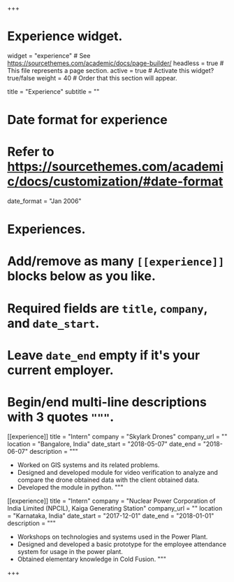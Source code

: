 +++
# Experience widget.
widget = "experience"  # See https://sourcethemes.com/academic/docs/page-builder/
headless = true  # This file represents a page section.
active = true  # Activate this widget? true/false
weight = 40  # Order that this section will appear.

title = "Experience"
subtitle = ""

# Date format for experience
#   Refer to https://sourcethemes.com/academic/docs/customization/#date-format
date_format = "Jan 2006"

# Experiences.
#   Add/remove as many `[[experience]]` blocks below as you like.
#   Required fields are `title`, `company`, and `date_start`.
#   Leave `date_end` empty if it's your current employer.
#   Begin/end multi-line descriptions with 3 quotes `"""`.
[[experience]]
  title = "Intern"
  company = "Skylark Drones"
  company_url = ""
  location = "Bangalore, India"
  date_start = "2018-05-07"
  date_end = "2018-06-07"
  description = """

  * Worked on GIS systems and its related problems.
  * Designed and developed module for video verification to analyze and compare the drone obtained data with the client obtained data.
  * Developed the module in python.
  """

[[experience]]
  title = "Intern"
  company = "Nuclear Power Corporation of India Limited (NPCIL), Kaiga Generating Station"
  company_url = ""
  location = "Karnataka, India"
  date_start = "2017-12-01"
  date_end = "2018-01-01"
  description = """

  * Workshops on technologies and systems used in the Power Plant.
  * Designed and developed a basic prototype for the employee attendance system for usage in the power plant.
  * Obtained elementary knowledge in Cold Fusion.
  """

+++
